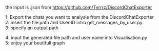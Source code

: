 the input is .json from https://github.com/Tyrrrz/DiscordChatExporter

1: Export the chats you want to analysie from the DiscordChatExporter                                    
2: insert the file path and User ID intro get_messages_by_user.py                      
3: specify an output path                                    

4: input the generated file path and user name into Visualisation.py                                  
5: enjoy your beutifull graph
